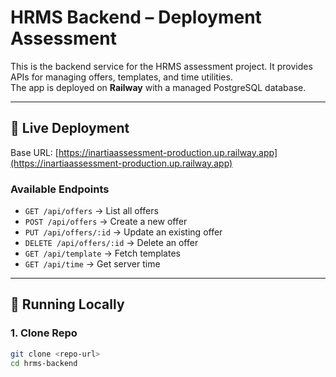 # HRMS Backend – Deployment Assessment

This is the backend service for the HRMS assessment project. It provides APIs for managing offers, templates, and time utilities.  
The app is deployed on **Railway** with a managed PostgreSQL database.

---

## 🚀 Live Deployment
Base URL: [https://inartiaassessment-production.up.railway.app](https://inartiaassessment-production.up.railway.app)

### Available Endpoints
- `GET /api/offers` → List all offers
- `POST /api/offers` → Create a new offer
- `PUT /api/offers/:id` → Update an existing offer
- `DELETE /api/offers/:id` → Delete an offer
- `GET /api/template` → Fetch templates
- `GET /api/time` → Get server time

---

## 📌 Running Locally

### 1. Clone Repo
```bash
git clone <repo-url>
cd hrms-backend
